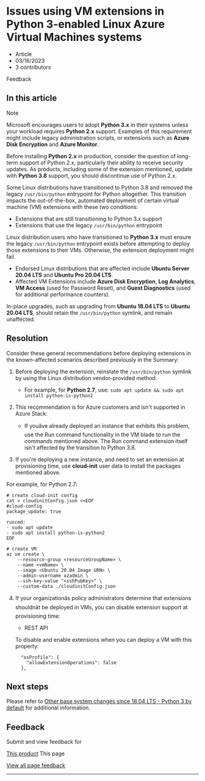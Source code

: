 # Issues using VM extensions in Python 3-enabled Linux Azure Virtual Machines systems

* Article
* 03/16/2023
* 3 contributors

Feedback

## In this article

Note

Microsoft encourages users to adopt **Python 3.x** in their systems unless your workload requires **Python 2.x** support. Examples of this requirement might include legacy administration scripts, or extensions such as **Azure Disk Encryption** and **Azure Monitor**.

Before installing **Python 2.x** in production, consider the question of long-term support of Python 2.x, particularly their ability to receive security updates. As products, including some of the extension mentioned, update with **Python 3.8** support, you should discontinue use of Python 2.x.

Some Linux distributions have transitioned to Python 3.8 and removed the legacy `/usr/bin/python` entrypoint for Python altogether. This transition impacts the out-of-the-box, automated deployment of certain virtual machine (VM) extensions with these two conditions:

* Extensions that are still transitioning to Python 3.x support
* Extensions that use the legacy `/usr/bin/python` entrypoint

Linux distribution users who have transitioned to **Python 3.x** must ensure the legacy `/usr/bin/python` entrypoint exists before attempting to deploy those extensions to their VMs. Otherwise, the extension deployment might fail.

* Endorsed Linux distributions that are affected include **Ubuntu Server 20.04 LTS** and **Ubuntu Pro 20.04 LTS**.
* Affected VM Extensions include **Azure Disk Encryption**, **Log Analytics**, **VM Access** (used for Password Reset), and **Guest Diagnostics** (used for additional performance counters).

In-place upgrades, such as upgrading from **Ubuntu 18.04 LTS** to **Ubuntu 20.04 LTS**, should retain the `/usr/bin/python` symlink, and remain unaffected.

## Resolution

Consider these general recommendations before deploying extensions in the known-affected scenarios described previously in the Summary:

1. Before deploying the extension, reinstate the `/usr/bin/python` symlink by using the Linux distribution vendor-provided method.

	* For example, for **Python 2.7**, use: `sudo apt update && sudo apt install python-is-python2`
2. This recommendation is for Azure customers and isn't supported in Azure Stack:

	* If youâve already deployed an instance that exhibits this problem, use the Run command functionality in the VM blade to run the commands mentioned above. The Run command extension itself isn't affected by the transition to Python 3.8.
3. If you're deploying a new instance, and need to set an extension at provisioning time, use **cloud-init** user data to install the packages mentioned above.

For example, for Python 2.7:

```
# create cloud-init config
cat > cloudinitConfig.json <<EOF
#cloud-config
package_update: true

runcmd:
- sudo apt update
- sudo apt install python-is-python2 
EOF

# create VM
az vm create \
    --resource-group <resourceGroupName> \
    --name <vmName> \
    --image <Ubuntu 20.04 Image URN> \
    --admin-username azadmin \
    --ssh-key-value "<sshPubKey>" \
    --custom-data ./cloudinitConfig.json

```
4. If your organizationâs policy administrators determine that extensions shouldnât be deployed in VMs, you can disable extension support at provisioning time:

	* REST API

	To disable and enable extensions when you can deploy a VM with this property:

	```
	  "osProfile": {
	    "allowExtensionOperations": false
	  },

	```

## Next steps

Please refer to [Other base system changes since 18.04 LTS - Python 3 by default](https://wiki.ubuntu.com/FocalFossa/ReleaseNotes#Python3_by_default) for additional information.

## Feedback

Submit and view feedback for

[This product](https://feedback.azure.com/d365community/forum/ec2f1827-be25-ec11-b6e6-000d3a4f0f1c)
This page

[View all page feedback](https://github.com/MicrosoftDocs/azure-docs/issues)

---
